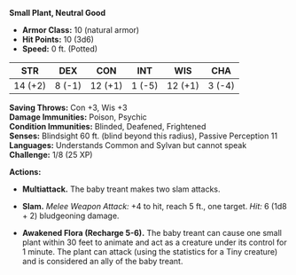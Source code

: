 **Small Plant, Neutral Good**

- **Armor Class:** 10 (natural armor)
- **Hit Points:** 10 (3d6)
- **Speed:** 0 ft. (Potted)

|**STR**|**DEX**|**CON**|**INT**|**WIS**|**CHA**|
|---|---|---|---|---|---|
|14 (+2)|8 (-1)|12 (+1)|1 (-5)|12 (+1)|3 (-4)|

**Saving Throws:** Con +3, Wis +3  
**Damage Immunities:** Poison, Psychic  
**Condition Immunities:** Blinded, Deafened, Frightened  
**Senses:** Blindsight 60 ft. (blind beyond this radius), Passive Perception 11  
**Languages:** Understands Common and Sylvan but cannot speak  
**Challenge:** 1/8 (25 XP)

**Actions:**

- **Multiattack.** The baby treant makes two slam attacks.
    
- **Slam.** _Melee Weapon Attack:_ +4 to hit, reach 5 ft., one target. _Hit:_ 6 (1d8 + 2) bludgeoning damage.
    
- **Awakened Flora (Recharge 5-6).** The baby treant can cause one small plant within 30 feet to animate and act as a creature under its control for 1 minute. The plant can attack (using the statistics for a Tiny creature) and is considered an ally of the baby treant.
